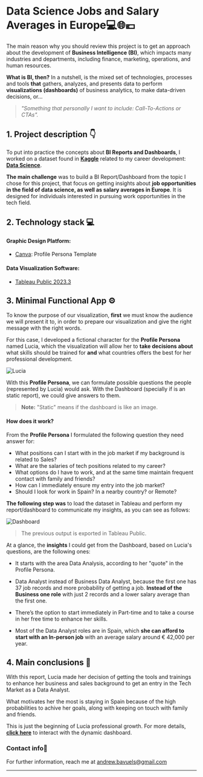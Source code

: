 # **Data Science Jobs and Salary Averages in Europe💻🌐💶**

The main reason why you should review this project is to get an approach about the development of **Business Intelligence (BI)**, which impacts many industries and departments, including finance, marketing, operations, and human resources.

**What is BI, then?** In a nutshell, is the mixed set of technologies, processes and tools **that** gathers, analyzes, and presents data to perform **visualizations (dashboards)** of business analytics, to make data-driven decisions, or…

> *"Something that personally I want to include: Call-To-Actions or CTAs".*

## 1. Project description 👇
To put into practice the concepts about **BI Reports and Dashboards**, I worked on a dataset found in [**Kaggle**](https://www.kaggle.com/) related to my career development: [**Data Science**](https://www.kaggle.com/datasets/hummaamqaasim/jobs-in-data/data).

 **The main challenge** was to build a BI Report/Dashboard from the topic I chose for this project, that focus on getting insights about **job opportunities in the field of data science, as well as salary averages in Europe**. It is designed for individuals interested in pursuing work opportunities in the tech field.

 ## **2. Technology stack 💻**

#### Graphic Design Platform:
- [Canva](https://www.canva.com/): Profile Persona Template

#### Data Visualization Software:
- [Tableau Public 2023.3](https://www.tableau.com/products/public)

## **3. Minimal Functional App ⚙️**

To know the purpose of our visualization, **first** we must know the audience we will present it to, in order to prepare our visualization and give the right message with the right words.

For this case, I developed a fictional character for the **Profile Persona** named Lucia, which the visualization will allow her to **take decisions about** what skills should be trained for **and** what countries offers the best for her professional development.

![Lucia](https://github.com/AndrewBavuels/ih_datamadpt0923_project_m2/raw/main/images/Lucia_Profile_Persona.png)

With this **Profile Persona**, we can formulate possible questions the people (represented by Lucia) would ask. With the Dashboard (specially if is an static report), we could give answers to them.


> **Note:** "Static" means if the dashboard is like an image.


#### How does it work?
From the **Profile Persona** I formulated the following question they need answer for:

- What positions can I start with in the job market if my background is related to Sales?
- What are the salaries of tech positions related to my career?
- What options do I have to work, and at the same time maintain frequent contact with family and friends?
- How can I immediately ensure my entry into the job market?
- Should I look for work in Spain? In a nearby country? or Remote?

**The following step was** to load the dataset in Tableau and perform my report/dashboard to communicate my insights, as you can see as follows:

![Dashboard](https://github.com/AndrewBavuels/ih_datamadpt0923_project_m2/raw/main/images/BI%20Report-Dashboard.png)

> The previous output is exported in Tableau Public.

At a glance, the **insights** I could get from the Dashboard, based on Lucia's questions, are the following ones:

- It starts with the area Data Analysis, according to her "quote" in the Profile Persona.

- Data Analyst instead of Business Data Analyst, because the first one has 37 job records and more probability of getting a job. **Instead of the Business one role** with just 2 records and a lower salary average than the first one.

- There’s the option to start immediately in Part-time and to take a course in her free time to enhance her skills.

- Most of the Data Analyst roles are in Spain, which **she can afford to start with an In-person job** with an average salary around € 42,000 per year. 

## **4. Main conclusions 📁**

With this report, Lucia made her decision of getting the tools and trainings to enhance her business and sales background to get an entry in the Tech Market as a Data Analyst.

What motivates her the most is staying in Spain because of the high probabilities to achive her goals, along with keeping on touch with family and friends.

This is just the beginning of Lucia professional growth. For more details, [**click here**](https://public.tableau.com/views/Readme_mdProjectM2DataScience/1_Overview?:language=en-US&publish=yes&:display_count=n&:origin=viz_share_link) to interact with the dynamic dashboard.

###  **Contact info📧**
For further information, reach me at andrew.bavuels@gmail.com

---
